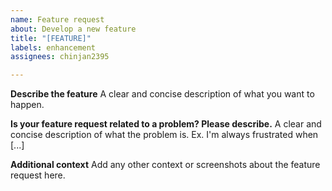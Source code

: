 ```yaml
---
name: Feature request
about: Develop a new feature
title: "[FEATURE]"
labels: enhancement
assignees: chinjan2395

---
```


**Describe the feature**
A clear and concise description of what you want to happen.

**Is your feature request related to a problem? Please describe.**
A clear and concise description of what the problem is. Ex. I'm always frustrated when [...]

**Additional context**
Add any other context or screenshots about the feature request here.
